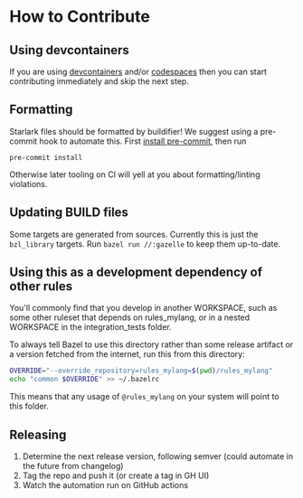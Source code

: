# How to Contribute

## Using devcontainers

If you are using [devcontainers](https://code.visualstudio.com/docs/devcontainers/containers)
and/or [codespaces](https://github.com/features/codespaces) then you can start
contributing immediately and skip the next step.

## Formatting

Starlark files should be formatted by buildifier!
We suggest using a pre-commit hook to automate this.
First [install pre-commit](https://pre-commit.com/#installation),
then run

```shell
pre-commit install
```

Otherwise later tooling on CI will yell at you about formatting/linting violations.

## Updating BUILD files

Some targets are generated from sources.
Currently this is just the `bzl_library` targets.
Run `bazel run //:gazelle` to keep them up-to-date.

## Using this as a development dependency of other rules

You'll commonly find that you develop in another WORKSPACE, such as
some other ruleset that depends on rules_mylang, or in a nested
WORKSPACE in the integration_tests folder.

To always tell Bazel to use this directory rather than some release
artifact or a version fetched from the internet, run this from this
directory:

```sh
OVERRIDE="--override_repository=rules_mylang=$(pwd)/rules_mylang"
echo "common $OVERRIDE" >> ~/.bazelrc
```

This means that any usage of `@rules_mylang` on your system will point to this folder.

## Releasing

1. Determine the next release version, following semver (could automate in the future from changelog)
1. Tag the repo and push it (or create a tag in GH UI)
1. Watch the automation run on GitHub actions
